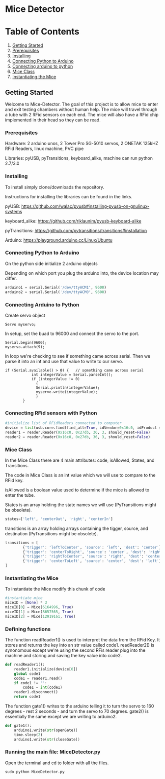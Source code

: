 # Mice Detector

# Table of Contents
1. [Getting Started](#getting-started)
2. [Prerequisites](#prerequisites)
3. [Installing](#installing)
4. [Connecting Python to Arduino](#connecting-python-to-arduino)
5. [Connecting arduino to python](#connecting-python-to-arduino)
6. [Mice Class](#mice-class)
7. [Instantiating the Mice](#instantiating-the-mice)


## Getting Started

Welcome to Mice-Detector. The goal of this project is to allow mice to enter and exit testing chambers without human help. The mice will travel through a tube with 2 RFid sensors on each end. The mice will also have a RFid chip implemented in their head so they can be read. 


### Prerequisites

Hardware: 2 arduino unos, 2 Tower Pro SG-5010 servos, 2 ONETAK 125kHZ RFid Readers, linux machine, PVC pipe

Libraries: pyUSB, pyTransitions, keyboard_alike, machine can run python 2.7/3.0

### Installing

To install simply clone/downloads the repository.

Instructions for installing the libraries can be found in the links.

pyUSB: https://github.com/walac/pyusb#installing-pyusb-on-gnulinux-systems

keyboard_alike: https://github.com/riklaunim/pyusb-keyboard-alike

pyTransitions: https://github.com/pytransitions/transitions#installation

Arduino: https://playground.arduino.cc/Linux/Ubuntu

### Connecting Python to Arduino

On the python side initialize 2 arduino objects

Depending on which port you plug the arduino into, the device location may differ. 
```python
arduino1 = serial.Serial('/dev/ttyACM1', 9600)
arduino2 = serial.Serial('/dev/ttyACM0', 9600)
```

### Connecting Arduino to Python

Create servo object
```arduino
Servo myservo;
```

In setup, set the buad to 96000 and connect the servo to the port.
```arduino
Serial.begin(9600); 
myservo.attach(9);
```
In loop we're checking to see if something came across serial. Then we parse it into an int and use that value to write to our servo.
```arduino
if (Serial.available() > 0) {   // something came across serial
            int integerValue = Serial.parseInt();
            if (integerValue != 0)
              {
              Serial.println(integerValue);
              myservo.write(integerValue);
              }
        }
```

### Connecting RFid sensors with Python

```python
#initialize list of RFidReaders connected to computer
device = list(usb.core.find(find_all=True, idVendor=0x16c0, idProduct = 0x27db))
reader1 = reader.Reader(0x16c0, 0x27db, 36, 3, should_reset=False)
reader2 = reader.Reader(0x16c0, 0x27db, 36, 3, should_reset=False)
```

### Mice Class

In the Mice Class there are 4 main attributes: code, isAllowed, States, and Transitions.

The code in Mice Class is an int value which we will use to compare to the RFid key.

isAllowed is a boolean value used to determine if the mice is allowed to enter the tube.

States is an array holding the state names we will use (PyTransitions might be obsolete).
```python
states=['left', 'centerOut', 'right', 'centerIn']
```
transitions is an array holding arrays containing the tigger, source, and destination (PyTransitions might be obsolete).
```python
transitions = [
        {'trigger': 'leftToCenter', 'source': 'left', 'dest': 'center'},
        {'trigger': 'centerToRight', 'source': 'center', 'dest': 'right'},
        {'trigger': 'rightToCenter', 'source': 'right', 'dest': 'center'},
        {'trigger': 'centerToLeft', 'source': 'center', 'dest': 'left'}
]
```
### Instantiating the Mice
To instantiate the Mice modify this chunk of code
```python
#instantiate mice
miceID = [None] * 3
miceID[0] = Mice(6164996, True)
miceID[1] = Mice(8657565, True)
miceID[2] = Mice(12919161, True)
```

### Defining functions
The function readReader1() is used to interpret the data from the RFid Key. It stores and returns the key into an str value called code1. readReader2() is synonomous except we're using the second RFis reader plug into the machine and storing and saving the key value into code2.
```python
def readReader1():
    reader1.initialize(device[0])
    global code1
    code1 = reader1.read()
    if code1 != '': 
        code1 = int(code1)
    reader1.disconnect()
    return code1
```
The function gate1() writes to the arduino telling it to turn the servo to 160 degrees - rest 2 seconds - and turn the servo to 70 degrees. gate2() is essentially the same except we are writing to arduino2.
```python
def gate1():
    arduino1.write(str(openGate))
    time.sleep(2)
    arduino1.write(str(closeGate))
```

### Running the main file: MiceDetector.py

Open the terminal and cd to folder with all the files.

```terminal
sudo python MiceDetector.py
```
